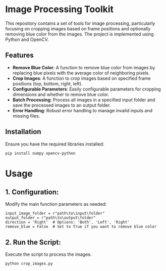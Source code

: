 # Image Processing Toolkit

This repository contains a set of tools for image processing, particularly focusing on cropping images based on frame positions and optionally removing blue color from the images. The project is implemented using Python and OpenCV.

## Features

- **Remove Blue Color**: A function to remove blue color from images by replacing blue pixels with the average color of neighboring pixels.
- **Crop Images**: A function to crop images based on specified frame positions (top, bottom, right, left).
- **Configurable Parameters**: Easily configurable parameters for cropping dimensions and whether to remove blue color.
- **Batch Processing**: Process all images in a specified input folder and save the processed images to an output folder.
- **Error Handling**: Robust error handling to manage invalid inputs and missing files.

## Installation

Ensure you have the required libraries installed:

```bash
pip install numpy opencv-python
```

# Usage
## 1. Configuration:
Modify the main function parameters as needed:
```
input_image_folder = r"path\to\input\folder"
output_folder = r"path\to\output\folder"
direction = 'Right'  # Options: 'Both', 'Left', 'Right'
remove_blue = False  # Set to True if you want to remove blue color
```
## 2. Run the Script:
Execute the script to process the images:
```
python crop_images.py
```
